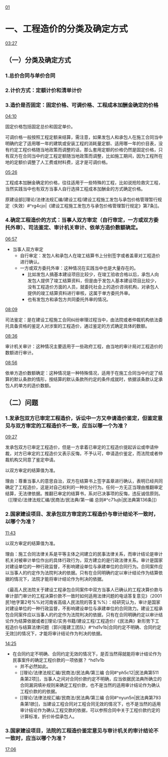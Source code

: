 [01](https://www.bilibili.com/video/BV1fR4y1V73T/?spm_id_from=333.337.search-card.all.click&vd_source=74872e41274c3d29495fcb0f1ba131bd)

# 一、工程造价的分类及确定方式
[03:27](https://www.bilibili.com/video/BV1fR4y1V73T/?spm_id_from=333.337.search-card.all.click&vd_source=74872e41274c3d29495fcb0f1ba131bd#t=207.714675) 
## （一）分类及确定方式
### 1.总价合同与单价合同

### 2.计价方式：定额计价和清单计价

### 3.造价是否固定：固定价格、可调价格、工程成本加酬金确定的价格
[04:10](https://www.bilibili.com/video/BV1fR4y1V73T/?spm_id_from=333.337.search-card.all.click&vd_source=74872e41274c3d29495fcb0f1ba131bd#t=250.092298) 

固定价格包括固定总价和固定单价。

可调价格一般按照工程定额来结算，需注意，如果发包人和承包人在施工合同当中明确约定了适用哪一年的建筑或安装工程的消耗量定额、适用哪一年的价目表，没有约定工程价格随当地政策而调整的话，那么套用定额的价格仍然是固定价格，只有双方在合同当中约定工程定额随当地政策而调整，比如施工期间，因为工程所在地的定额价调整了人工费或材料费，这才是可调价格。

[05:26](https://www.bilibili.com/video/BV1fR4y1V73T/?spm_id_from=333.337.search-card.all.click&vd_source=74872e41274c3d29495fcb0f1ba131bd#t=326.258018) 

工程成本加酬金确定的价格，往往适用于一些特殊的工程，比如说抢险救灾工程，当然实践当中也有双方当事人自行选择工程成本加酬金的方式确定价格。

原建设部[[理论/法律法规汇编/建设工程/建设工程施工发包与承包价格管理暂行规定（失效）#^rg4cjo|《建设工程施工发包方与承包价格管理暂行规定》第7条]]。
### 4.确定工程造价的方式：当事人双方审定（自行审定，一方或双方委托外审）、司法鉴定、审计机关审计、依单方造价数额确定。

[06:57](https://www.bilibili.com/video/BV1fR4y1V73T/?spm_id_from=333.337.search-card.all.click&vd_source=74872e41274c3d29495fcb0f1ba131bd#t=417.201968) 

- 当事人双方审定
	- 自行审定：发包人和承包人在竣工结算书上分别签字或者盖章对工程造价进行确认。
	- 一方或双方委托外审：这种情况在实践当中也是大量存在的。
		- 比如发包人搞基本建设项目比较少，在竣工验收合格以后，承包人向发包人提供了竣工结算资料，但是由于发包人基本建设项目比较少，没有工程造价方面的人员，就委托社会上的造价咨询机构，对承包人提供的竣工结算资料进行审核，这属于单方委托外审。
		- 也有发包方和承包方共同委托外审的情况。

[08:09](https://www.bilibili.com/video/BV1fR4y1V73T/?spm_id_from=333.337.search-card.all.click&vd_source=74872e41274c3d29495fcb0f1ba131bd#t=489.063925) 

司法鉴定：是在建设工程施工合同纠纷审理过程当中，由法院或者仲裁机构依法委托具备资格的鉴定人对涉案的工程造价，通过鉴定的方式确定具体的数额。

[08:36](https://www.bilibili.com/video/BV1fR4y1V73T/?spm_id_from=333.337.search-card.all.click&vd_source=74872e41274c3d29495fcb0f1ba131bd#t=516.872177) 

审计机关审计：这种情况主要适用于一些政府工程，由当地的审计局对工程造价的数额进行审计。

[08:56](https://www.bilibili.com/video/BV1fR4y1V73T/?spm_id_from=333.337.search-card.all.click&vd_source=74872e41274c3d29495fcb0f1ba131bd#t=536.161016) 

依单方造价数额确定：这种情况是一种特殊情况，适用于在施工合同当中约定了结算的默认条款的情形，按结算的默认条款所约定的条件成就时，依据该条款认定承包人的单方的造价数额。
## （二）问题
### 1.发承包双方已审定工程造价，诉讼中一方又申请造价鉴定，但鉴定意见与双方审定的工程造价不一致，应当以哪一个为准？

[09:27](https://www.bilibili.com/video/BV1fR4y1V73T/?spm_id_from=333.337.search-card.all.click&vd_source=74872e41274c3d29495fcb0f1ba131bd#t=567.750995) 

发承包双方已审定工程造价，但是一方拿着已审定的工程造价提起诉讼或申请仲裁，对方已审定的工程造价又表示反悔，不予认可，申请造价鉴定，而法院或者仲裁机构又同意了鉴定申请。

以双方审定的结算值为准。

理由：尊重当事人的意思自治，双方在结算书上签字盖章进行确认，表明已经共同确定了工程造价，这是对自己权利的一种处分行为。任何一方无正当理由推翻审定结算，无法律依据。推翻已审定的结算书，系对已决事项的反悔，违反诚信原则。（[[理论/法律法规汇编/民商法/民法典/第一编 总则#^c71ujb|民法典第136条]]）
### 2.国家建设项目、发承包双方审定的工程造价与审计结论不一致时，以哪个为准？
[11:43](https://www.bilibili.com/video/BV1fR4y1V73T/?spm_id_from=333.337.search-card.all.click&vd_source=74872e41274c3d29495fcb0f1ba131bd#t=703.560486) 

以双方审定的结算值为准。

理由：施工合同法律关系是平等主体之间建立的民事法律关系，而审计结论是审计机关对被审计单位作出的具体行政行为，双方建立的是行政法律关系。审计是国家对建设单位的一种行政监督，不影响建设单位与承建单位的合同行为。合同案件应以当事人的约定作为法院判决的依据。只有在合同明确约定以审计结论作为结算依据的情况下，法院才能将审计结论作为判决的依据。

《最高人民法院关于建设工程承包合同案件中双方当事人已确认的工程决算价款与审计部门审计的工程决算价款不一致时如何适用法律问题的电话答复意见》（2001民1他字第2号%%对河南省高级人民法院的答复%%）：经研究认为，审计是国家对建设单位的一种行政监督，不影响建设单位与承建单位的合同效力。建设工程承包合同案件应以当事人的约定作为法院判决的依据，只有在合同明确约定以审计结论作为结算依据或者[[理论/实务书籍/建设工程/工程造价/《民法典》新形势下工程造价与结算法律问题（郭兴隆建工团队）#^hd1v1b|合同约定不明确、合同约定无效]]的情况下，才能将审计结论作为判决的依据。

[14:25](https://www.bilibili.com/video/BV1fR4y1V73T/?spm_id_from=333.337.search-card.all.click&vd_source=74872e41274c3d29495fcb0f1ba131bd#t=865.427505) 

- 在合同约定不明确、合同约定无效的情况下，是否当然得就能将审计结论作为民事案件的确定工程价款的一项依据？ ^hd1v1b
	- 并不必然如此。
	- [[理论/法律法规汇编/民商法/民法典/第三编 合同#^ph5c12|民法典第511条第2项]]，当事人之间对合同价款约定不明确，应当依据民法典所确立的合同漏洞填补规则来确定工程价款，也不是当然的适用审计结论作为确认工程价款的的依据。
	- [[理论/法律法规汇编/民商法/民法典/第三编 合同#^nyun5n|民法典第793条第1款]]，当建设工程合同对工程合同无效的情况下，也不是当然的适用审计结论作为确认工程交款的依据，可以参照合同中关于工程价款约定的计算标准，折价补偿承包人。
### 3.国家建设项目，法院的工程造价鉴定意见与审计机关的审计结论不一致时，应当以哪个为准？
[17:06](https://www.bilibili.com/video/BV1fR4y1V73T/?spm_id_from=333.337.search-card.all.click&vd_source=74872e41274c3d29495fcb0f1ba131bd#t=1026.306252) 

